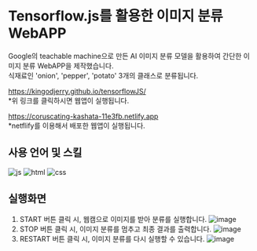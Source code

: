 # Tensorflow.js를 활용한 이미지 분류 WebAPP
Google의 teachable machine으로 만든 AI 이미지 분류 모델을 활용하여 간단한 이미지 분류 WebAPP을 제작했습니다. <br>
식재료인 'onion', 'pepper', 'potato' 3개의 클래스로 분류됩니다. 

https://kingodjerry.github.io/tensorflowJS/
<br> *위 링크를 클릭하시면 웹앱이 실행됩니다.

https://coruscating-kashata-11e3fb.netlify.app
<br> *netflify를 이용해서 배포한 웹앱이 실행됩니다. 

## 사용 언어 및 스킬 
![js](https://img.shields.io/badge/JavaScript-F7DF1E?style=for-the-badge&logo=JavaScript&logoColor=white)
![html](https://img.shields.io/badge/HTML-239120?style=for-the-badge&logo=html5&logoColor=white)
![css](https://img.shields.io/badge/CSS-239120?&style=for-the-badge&logo=css3&logoColor=white)

## 실행화면
1. START 버튼 클릭 시, 웹캠으로 이미지를 받아 분류를 실행합니다.
  ![image](https://github.com/kingodjerry/tensorflowJS/assets/143167244/88089437-3a55-4c19-bd9f-8be068d1c2ad)
2. STOP 버튼 클릭 시, 이미지 분류를 멈추고 최종 결과를 출력합니다.
  ![image](https://github.com/kingodjerry/tensorflowJS/assets/143167244/2525c2e4-61d5-491a-b5b2-94733ba577e6)
3. RESTART 버튼 클릭 시, 이미지 분류를 다시 실행할 수 있습니다. 
  ![image](https://github.com/kingodjerry/tensorflowJS/assets/143167244/1d589d14-8d5a-4482-adb9-4b2c138d9fc6)
